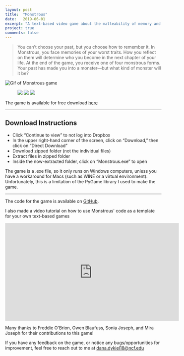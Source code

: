 ```yaml
---
layout: post
title:  "Monstrous"
date:   2019-06-01
excerpt: "A text-based video game about the malleability of memory and facing your worst traits"
project: true
comments: false
---
```

> You can’t choose your past, but you choose how to remember it. In Monstrous, you face memories of your worst traits. 
How you reflect on them will determine who you become in the next chapter of your life. At the end of the game, you
receive one of four monstrous forms.  
Your past has made you into a monster—but what kind of monster will it be?

<img src="https://i.imgur.com/DyclTNV.gif" alt="Gif of Monstrous game">

<figure class="third">
	<img src="https://i.imgur.com/1BGPwip.png">
	<img src="https://i.imgur.com/SU9lZF6.png">
	<img src="https://i.imgur.com/PtxEyJ5.png">
</figure>

The game is available for free download [here](https://www.dropbox.com/s/t3fi9m3suzeues8/Monstrous.zip?dl=0)

<hr>

## Download Instructions
* Click “Continue to view” to not log into Dropbox
* In the upper right-hand corner of the screen, click on “Download,” then click on “Direct Download”
* Download zipped folder (not the individual files)
* Extract files in zipped folder
* Inside the now-extracted folder, click on “Monstrous.exe” to open  

The game is a .exe file, so it only runs on Windows computers, unless you have a workaround for Macs 
(such as WINE or a virtual environment). Unfortunately, this is a limitation of the PyGame library I used to make the game.

<hr>

The code for the game is available on [GitHub](https://github.com/ddykiel/Monstrous).

I also made a video tutorial on how to use Monstrous' code as a template for your own text-based games
<iframe width="560" height="315" src="https://www.youtube.com/embed/dkbyjrPpnRY" frameborder="0"> </iframe>

Many thanks to Freddie O'Brion, Owen Blaufuss, Sonia Joseph, and Mira Joseph for their contributions to this game!

If you have any feedback on the game, or notice any bugs/opportunities for improvement, feel free to reach out to me at dana.dykiel18@ncf.edu
